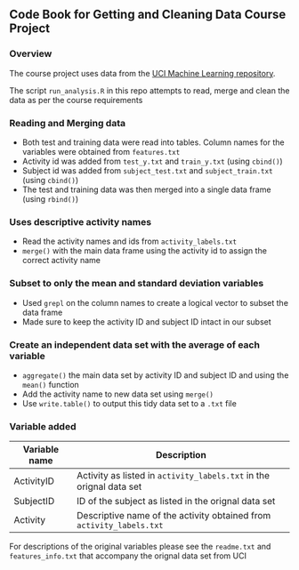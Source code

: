 ## Code Book for Getting and Cleaning Data Course Project

### Overview

The course project uses data from the [UCI Machine Learning repository](http://archive.ics.uci.edu/ml/datasets/Human+Activity+Recognition+Using+Smartphones).

The script `run_analysis.R` in this repo attempts to read, merge and clean the data as per the course requirements

### Reading and Merging data

* Both test and training data were read into tables. Column names for the variables were obtained from `features.txt`
* Activity id was added from `test_y.txt` and `train_y.txt` (using `cbind()`)
* Subject id was added from `subject_test.txt` and `subject_train.txt` (using `cbind()`)
* The test and training data was then merged into a single data frame (using `rbind()`)

### Uses descriptive activity names

* Read the activity names and ids from `activity_labels.txt`
* `merge()` with the main data frame using the activity id to assign the correct activity name

### Subset to only the mean and standard deviation variables

* Used `grepl` on the column names to create a logical vector to subset the data frame
* Made sure to keep the activity ID and subject ID intact in our subset

### Create an independent data set with the average of each variable

* `aggregate()` the main data set by activity ID and subject ID and using the `mean()` function
* Add the activity name to new data set using `merge()`
* Use `write.table()` to output this tidy data set to a `.txt` file

### Variable added
Variable name | Description
------------- | -------------
ActivityID  | Activity as listed in `activity_labels.txt` in the orignal data set
SubjectID  | ID of the subject as listed in the orignal data set
Activity | Descriptive name of the activity obtained from `activity_labels.txt`

For descriptions of the original variables please see the `readme.txt` and `features_info.txt` that accompany the orignal data set from UCI
